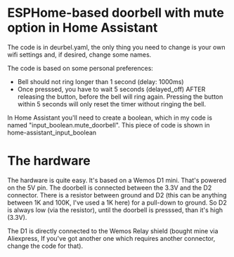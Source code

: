 # ESPHome-based doorbell with mute option in Home Assistant
The code is in deurbel.yaml, the only thing you need to change is your own wifi settings and, if desired, change some names.

The code is based on some personal preferences:
* Bell should not ring longer than 1 second (delay: 1000ms)
* Once presssed, you have to wait 5 seconds (delayed_off) AFTER releasing the button, before the bell will ring again. Pressing the button within 5 seconds will only reset the timer without ringing the bell.

In Home Assistant you'll need to create a boolean, which in my code is named "input_boolean.mute_doorbell". This piece of code is shown in home-assistant_input_boolean
# The hardware
The hardware is quite easy. It's based on a Wemos D1 mini. That's powered on the 5V pin. The doorbell is connected between the 3.3V and the D2 connector. There is a resistor between ground and D2 (this can be anything between 1K and 100K, I've used a 1K here) for a pull-down to ground. So D2 is always low (via the resistor), until the doorbell is presssed, than it's high (3.3V).

The D1 is directly connected to the Wemos Relay shield (bought mine via Aliexpress, If you've got another one which requires another connector, change the code for that).
